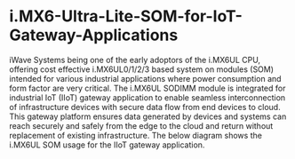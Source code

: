 # i.MX6-Ultra-Lite-SOM-for-IoT-Gateway-Applications
iWave Systems being one of the early adoptors of the i.MX6UL CPU, offering cost effective i.MX6UL0/1/2/3 based system on modules (SOM) intended for various industrial applications where power consumption and form factor are very critical.  The i.MX6UL SODIMM module is integrated for industrial IoT (IIoT) gateway application to enable seamless interconnection of infrastructure devices with secure data flow from end devices to cloud. This gateway platform ensures data generated by devices and systems can reach securely and safely from the edge to the cloud and return without replacement of existing infrastructure. The below diagram shows the i.MX6UL SOM usage for the IIoT gateway application.
